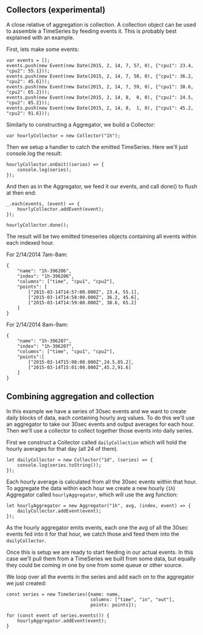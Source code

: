 ## Collectors (experimental)

A close relative of aggregation is collection. A collection object can be used to assemble a TimeSeries by feeding events it. This is probably best explained with an example.

First, lets make some events:

    var events = [];
    events.push(new Event(new Date(2015, 2, 14, 7, 57, 0), {"cpu1": 23.4, "cpu2": 55.1}));
    events.push(new Event(new Date(2015, 2, 14, 7, 58, 0), {"cpu1": 36.2, "cpu2": 45.6}));
    events.push(new Event(new Date(2015, 2, 14, 7, 59, 0), {"cpu1": 38.6, "cpu2": 65.2}));
    events.push(new Event(new Date(2015, 2, 14, 8,  0, 0), {"cpu1": 24.5, "cpu2": 85.2}));
    events.push(new Event(new Date(2015, 2, 14, 8,  1, 0), {"cpu1": 45.2, "cpu2": 91.6}));

Similarly to constructing a Aggregator, we build a Collector:

    var hourlyCollector = new Collector("1h");

Then we setup a handler to catch the emitted TimeSeries. Here we'll just console.log the result:

    hourlyCollector.onEmit((series) => {
        console.log(series);
    });

And then as in the Aggregator, we feed it our events, and call done() to flush at then end:

    _.each(events, (event) => {
        hourlyCollector.addEvent(event);
    });

    hourlyCollector.done();

The result will be two emitted timeseries objects containing all events within each indexed hour.

For 2/14/2014 7am-8am:

    {
        "name": "1h-396206",
        "index": "1h-396206",
        "columns": ["time", "cpu1", "cpu2"],
        "points": [
            ["2015-03-14T14:57:00.000Z", 23.4, 55.1],
            ["2015-03-14T14:58:00.000Z", 36.2, 45.6],
            ["2015-03-14T14:59:00.000Z", 38.6, 65.2]
        ]
    }

For 2/14/2014 8am-9am:

    {
        "name": "1h-396207",
        "index": "1h-396207",
        "columns": ["time", "cpu1", "cpu2"],
        "points":[
            ["2015-03-14T15:00:00.000Z",24.5,85.2],
            ["2015-03-14T15:01:00.000Z",45.2,91.6]
        ]
    }

## Combining aggregation and collection

In this example we have a series of 30sec events and we want to create daily blocks of data, each containing hourly avg values. To do this we'll use an aggregator to take our 30sec events and output averages for each hour. Then we'll use a collector to collect together those events into daily series.

First we construct a Collector called `dailyCollection` which will hold the hourly averages for that day (all 24 of them).

    let dailyCollector = new Collector("1d", (series) => {
        console.log(series.toString());
    });

Each hourly average is calculated from all the 30sec events within that hour. To aggregate the data within each hour we create a new hourly (`1h`) Aggregator called `hourlyAggregator`, which will use the avg function:

    let hourlyAggregator = new Aggregator("1h", avg, (index, event) => {
        dailyCollector.addEvent(event);
    });

As the hourly aggregator emits events, each one the avg of all the 30sec events fed into it for that hour, we catch those and feed them into the `dailyCollector`.

Once this is setup we are ready to start feeding in our actual events. In this case we'll pull them from a TimeSeries we built from some data, but equally they could be coming in one by one from some queue or other source.

We loop over all the events in the series and add each on to the aggregator we just created:

    const series = new TimeSeries({name: name,
                                   columns: ["time", "in", "out"],
                                   points: points});

    for (const event of series.events()) {
        hourlyAggregator.addEvent(event);
    }
